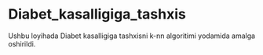 # Diabet_kasalligiga_tashxis
Ushbu loyihada Diabet kasalligiga tashxisni k-nn algoritimi yodamida amalga oshirildi.

